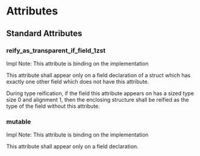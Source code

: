 # Attributes


## Standard Attributes


### reify_as_transparent_if_field_1zst

Impl Note: This attribute is binding on the implementation

This attribute shall appear only on a field declaration of a struct which has exactly one other field which does not have this attribute. 

During type reification, if the field this attribute appears on has a sized type size 0 and alignment 1, then the enclosing structure shall be reified as the type of the field without this attribute. 

### mutable

Impl Note: This attribute is binding on the implementation

This attribute shall appear only on a field declaration. 
